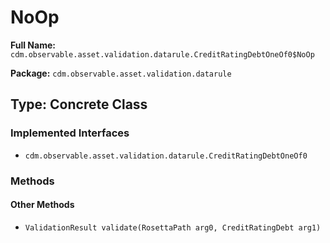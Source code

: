 # NoOp

**Full Name:** `cdm.observable.asset.validation.datarule.CreditRatingDebtOneOf0$NoOp`

**Package:** `cdm.observable.asset.validation.datarule`

## Type: Concrete Class

### Implemented Interfaces

- `cdm.observable.asset.validation.datarule.CreditRatingDebtOneOf0`

### Methods

#### Other Methods

- `ValidationResult validate(RosettaPath arg0, CreditRatingDebt arg1)`

